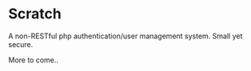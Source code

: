 # Scratch
A non-RESTful php authentication/user management system. Small yet secure.

More to come..
